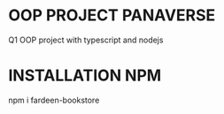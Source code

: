 # OOP PROJECT PANAVERSE 
Q1 OOP project with typescript and nodejs

# INSTALLATION NPM
npm i fardeen-bookstore